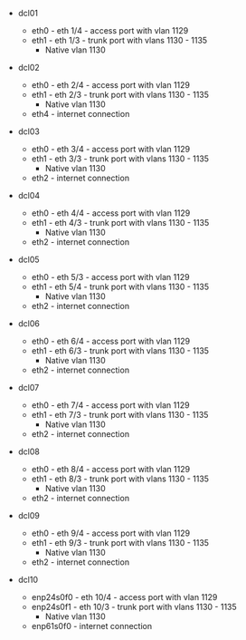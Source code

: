 - dcl01
  - eth0 - eth 1/4 - access port with vlan 1129
  - eth1 - eth 1/3 - trunk port with vlans 1130 - 1135
    - Native vlan 1130

- dcl02
  - eth0 - eth 2/4 - access port with vlan 1129
  - eth1 - eth 2/3 - trunk port with vlans 1130 - 1135
    - Native vlan 1130
  - eth4 - internet connection

- dcl03
  - eth0 - eth 3/4 - access port with vlan 1129
  - eth1 - eth 3/3 - trunk port with vlans 1130 - 1135
    - Native vlan 1130
  - eth2 - internet connection

- dcl04
  - eth0 - eth 4/4 - access port with vlan 1129
  - eth1 - eth 4/3 - trunk port with vlans 1130 - 1135
    - Native vlan 1130
  - eth2 - internet connection

- dcl05
  - eth0 - eth 5/3 - access port with vlan 1129
  - eth1 - eth 5/4 - trunk port with vlans 1130 - 1135
    - Native vlan 1130
  - eth2 - internet connection

- dcl06
  - eth0 - eth 6/4 - access port with vlan 1129
  - eth1 - eth 6/3 - trunk port with vlans 1130 - 1135
    - Native vlan 1130
  - eth2 - internet connection

- dcl07
  - eth0 - eth 7/4 - access port with vlan 1129
  - eth1 - eth 7/3 - trunk port with vlans 1130 - 1135
    - Native vlan 1130
  - eth2 - internet connection

- dcl08
  - eth0 - eth 8/4 - access port with vlan 1129
  - eth1 - eth 8/3 - trunk port with vlans 1130 - 1135
    - Native vlan 1130
  - eth2 - internet connection

- dcl09
  - eth0 - eth 9/4 - access port with vlan 1129
  - eth1 - eth 9/3 - trunk port with vlans 1130 - 1135
    - Native vlan 1130
  - eth2 - internet connection

- dcl10
  - enp24s0f0 - eth 10/4 - access port with vlan 1129
  - enp24s0f1 - eth 10/3 - trunk port with vlans 1130 - 1135
    - Native vlan 1130
  - enp61s0f0  - internet connection
